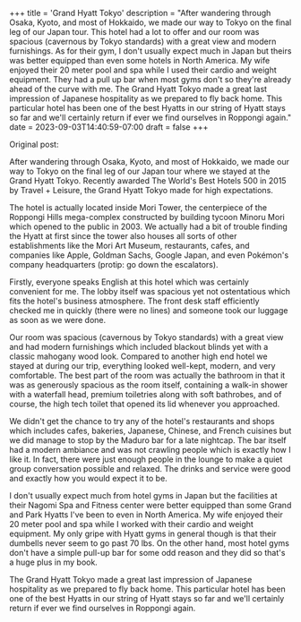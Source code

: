 +++
title = 'Grand Hyatt Tokyo'
description = "After wandering through Osaka, Kyoto, and most of Hokkaido, we made our way to Tokyo on the final leg of our Japan tour. This hotel had a lot to offer and our room was spacious (cavernous by Tokyo standards) with a great view and modern furnishings. As for their gym, I don't usually expect much in Japan but theirs was better equipped than even some hotels in North America. My wife enjoyed their 20 meter pool and spa while I used their cardio and weight equipment. They had a pull up bar when most gyms don't so they're already ahead of the curve with me. The Grand Hyatt Tokyo made a great last impression of Japanese hospitality as we prepared to fly back home. This particular hotel has been one of the best Hyatts in our string of Hyatt stays so far and we'll certainly return if ever we find ourselves in Roppongi again."
date = 2023-09-03T14:40:59-07:00
draft = false
+++

Original post:

After wandering through Osaka, Kyoto, and most of Hokkaido, we made our way to Tokyo on the final leg of our Japan tour where we stayed at the Grand Hyatt Tokyo. Recently awarded The World's Best Hotels 500 in 2015 by Travel + Leisure, the Grand Hyatt Tokyo made for high expectations.

The hotel is actually located inside Mori Tower, the centerpiece of the Roppongi Hills mega-complex constructed by building tycoon Minoru Mori which opened to the public in 2003. We actually had a bit of trouble finding the Hyatt at first since the tower also houses all sorts of other establishments like the Mori Art Museum, restaurants, cafes, and companies like Apple, Goldman Sachs, Google Japan, and even Pokémon's company headquarters (protip: go down the escalators).

Firstly, everyone speaks English at this hotel which was certainly convenient for me. The lobby itself was spacious yet not ostentatious which fits the hotel's business atmosphere. The front desk staff efficiently checked me in quickly (there were no lines) and someone took our luggage as soon as we were done.

Our room was spacious (cavernous by Tokyo standards) with a great view and had modern furnishings which included blackout blinds yet with a classic mahogany wood look. Compared to another high end hotel we stayed at during our trip, everything looked well-kept, modern, and very comfortable. The best part of the room was actually the bathroom in that it was as generously spacious as the room itself, containing a walk-in shower with a waterfall head, premium toiletries along with soft bathrobes, and of course, the high tech toilet that opened its lid whenever you approached.

We didn't get the chance to try any of the hotel's restaurants and shops which includes cafes, bakeries, Japanese, Chinese, and French cuisines but we did manage to stop by the Maduro bar for a late nightcap. The bar itself had a modern ambiance and was not crawling people which is exactly how I like it. In fact, there were just enough people in the lounge to make a quiet group conversation possible and relaxed. The drinks and service were good and exactly how you would expect it to be.

I don't usually expect much from hotel gyms in Japan but the facilities at their Nagomi Spa and Fitness center were better equipped than some Grand and Park Hyatts I've been to even in North America. My wife enjoyed their 20 meter pool and spa while I worked with their cardio and weight equipment. My only gripe with Hyatt gyms in general though is that their dumbells never seem to go past 70 lbs. On the other hand, most hotel gyms don't have a simple pull-up bar for some odd reason and they did so that's a huge plus in my book.

The Grand Hyatt Tokyo made a great last impression of Japanese hospitality as we prepared to fly back home. This particular hotel has been one of the best Hyatts in our string of Hyatt stays so far and we'll certainly return if ever we find ourselves in Roppongi again.